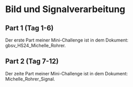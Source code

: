 # Bild und Signalverarbeitung



## Part 1 (Tag 1-6)
Der erste Part meiner Mini-Challenge ist in dem Dokument: gbsv_HS24_Michelle_Rohrer.

## Part 2 (Tag 7-12)
Der zeite Part meiner Mini-Challenge ist in dem Dokument: Michelle_Rohrer_Signal.